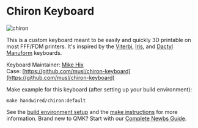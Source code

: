 # Chiron Keyboard

![chiron](https://i.imgur.com/3XZACfs.jpg)

This is a custom keyboard meant to be easily and quickly 3D printable on
most FFF/FDM printers. It's inspired by the [Viterbi](https://keeb.io/products/viterbi-keyboard-pcbs-5x7-70-split-ortholinear), [Iris](https://keeb.io/products/iris-keyboard-split-ergonomic-keyboard), and
[Dactyl Manuform](https://github.com/adereth/dactyl-keyboard) keyboards.

Keyboard Maintainer: [Mike Hix](https://github.com/musl/)  
Case: [https://github.com/musl/chiron-keyboard](https://github.com/musl/chiron-keyboard)

Make example for this keyboard (after setting up your build environment):

    make handwired/chiron:default

See the [build environment setup](https://docs.qmk.fm/#/getting_started_build_tools) and the [make instructions](https://docs.qmk.fm/#/getting_started_make_guide) for more information. Brand new to QMK? Start with our [Complete Newbs Guide](https://docs.qmk.fm/#/newbs).

